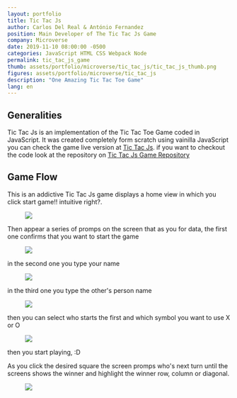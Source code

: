 ```yaml
---
layout: portfolio
title: Tic Tac Js
author: Carlos Del Real & António Fernandez
position: Main Developer of The Tic Tac Js Game
company: Microverse
date: 2019-11-10 08:00:00 -0500
categories: JavaScript HTML CSS Webpack Node
permalink: tic_tac_js_game
thumb: assets/portfolio/microverse/tic_tac_js/tic_tac_js_thumb.png
figures: assets/portfolio/microverse/tic_tac_js
description: "One Amazing Tic Tac Toe Game"
lang: en
---
```


## Generalities

Tic Tac Js is an implementation of the Tic Tac Toe Game coded in JavaScript. It was created completely form scratch using
vainilla JavaScript you can check the game live version at [Tic Tac Js](https://carloshdelreal.github.io/tic-tac-js/). if you want to checkout the code look at the repository on [Tic Tac Js Game Repository](https://carloshdelreal.github.io/tic-tac-js/)

## Game Flow

This is an addictive Tic Tac Js game displays a home view in which you click start game!! intuitive right?.

<figure class="figure">
    <img src="{{ page.figures }}/tic_tac_js_home.png">
</figure>

Then appear a series of promps on the screen that as you for data, the first one confirms that you want to start the game

<figure class="figure">
    <img src="{{ page.figures }}/lets_play.png">
</figure>

in the second one you type your name

<figure class="figure">
    <img src="{{ page.figures }}/enter_name.png">
</figure>

in the third one you type the other's person name

<figure class="figure">
    <img src="{{ page.figures }}/enter_other.png">
</figure>

then you can select who starts the first and which symbol you want to use X or O

<figure class="figure">
    <img src="{{ page.figures }}/pick_symbol.png">
</figure>

then you start playing, :D

As you click the desired square the screen promps who's next turn until the screens shows the winner
and highlight the winner row, column or diagonal.

<figure class="figure">
    <img src="{{ page.figures }}/you_win.png">
</figure>



